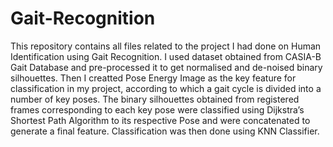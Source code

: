 # Gait-Recognition
This repository contains all files related to the project I had done on Human Identification using Gait Recognition. I used dataset obtained from CASIA-B Gait Database and pre-processed it to get normalised and de-noised binary silhouettes. Then I creatted Pose Energy Image as the key feature for classification in my project, according to which a gait cycle is divided into a number of key poses. The binary silhouettes obtained from registered frames corresponding to each key pose were classified using Dijkstra’s Shortest Path Algorithm to its respective Pose and were concatenated to generate a final feature. Classification was then done using KNN Classifier.
